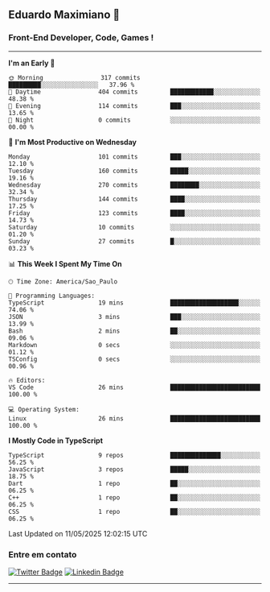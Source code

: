 ## Eduardo Maximiano 👋

### Front-End Developer, Code, Games !

---

<!--START_SECTION:waka-->
**I'm an Early 🐤** 

```text
🌞 Morning                317 commits         █████████░░░░░░░░░░░░░░░░   37.96 % 
🌆 Daytime                404 commits         ████████████░░░░░░░░░░░░░   48.38 % 
🌃 Evening                114 commits         ███░░░░░░░░░░░░░░░░░░░░░░   13.65 % 
🌙 Night                  0 commits           ░░░░░░░░░░░░░░░░░░░░░░░░░   00.00 % 
```
📅 **I'm Most Productive on Wednesday** 

```text
Monday                   101 commits         ███░░░░░░░░░░░░░░░░░░░░░░   12.10 % 
Tuesday                  160 commits         █████░░░░░░░░░░░░░░░░░░░░   19.16 % 
Wednesday                270 commits         ████████░░░░░░░░░░░░░░░░░   32.34 % 
Thursday                 144 commits         ████░░░░░░░░░░░░░░░░░░░░░   17.25 % 
Friday                   123 commits         ████░░░░░░░░░░░░░░░░░░░░░   14.73 % 
Saturday                 10 commits          ░░░░░░░░░░░░░░░░░░░░░░░░░   01.20 % 
Sunday                   27 commits          █░░░░░░░░░░░░░░░░░░░░░░░░   03.23 % 
```


📊 **This Week I Spent My Time On** 

```text
🕑︎ Time Zone: America/Sao_Paulo

💬 Programming Languages: 
TypeScript               19 mins             ███████████████████░░░░░░   74.06 % 
JSON                     3 mins              ███░░░░░░░░░░░░░░░░░░░░░░   13.99 % 
Bash                     2 mins              ██░░░░░░░░░░░░░░░░░░░░░░░   09.06 % 
Markdown                 0 secs              ░░░░░░░░░░░░░░░░░░░░░░░░░   01.12 % 
TSConfig                 0 secs              ░░░░░░░░░░░░░░░░░░░░░░░░░   00.96 % 

🔥 Editors: 
VS Code                  26 mins             █████████████████████████   100.00 % 

💻 Operating System: 
Linux                    26 mins             █████████████████████████   100.00 % 
```

**I Mostly Code in TypeScript** 

```text
TypeScript               9 repos             ██████████████░░░░░░░░░░░   56.25 % 
JavaScript               3 repos             █████░░░░░░░░░░░░░░░░░░░░   18.75 % 
Dart                     1 repo              ██░░░░░░░░░░░░░░░░░░░░░░░   06.25 % 
C++                      1 repo              ██░░░░░░░░░░░░░░░░░░░░░░░   06.25 % 
CSS                      1 repo              ██░░░░░░░░░░░░░░░░░░░░░░░   06.25 % 
```




 Last Updated on 11/05/2025 12:02:15 UTC
<!--END_SECTION:waka-->

### Entre em contato

[![Twitter Badge](https://img.shields.io/badge/-@edmaxi-1ca0f1?style=flat-square&labelColor=1ca0f1&logo=twitter&logoColor=white&link=https://twitter.com/edmaxi)](https://twitter.com/edmaxi)
[![Linkedin Badge](https://img.shields.io/badge/-Eduardo_Maximiano-0077B5?style=flat-square&logo=Linkedin&logoColor=white&link=https://www.linkedin.com/in/maximiano-eduardo)](https://www.linkedin.com/in/maximiano-eduardo)

---
